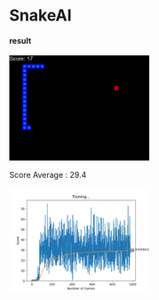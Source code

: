 # SnakeAI

#### result
<img width="50%" src="https://github.com/parkkyungjun/RL/blob/main/snake_ai/result/SnakeAI.gif?raw=true">

Score Average : 29.4


<img width="50%" src='https://github.com/parkkyungjun/RL/blob/main/snake_ai/result/Figure_1.png?raw=true'>
